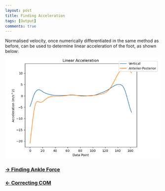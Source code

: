 ```yaml
---
layout: post
title: Finding Acceleration
tags: [Output]
comments: true
---
```


Normalised velocity, once numerically differentiated in the same method as before, can be used to determine linear acceleration of the foot, as shown below: 

![Acceleration](/assets/img/Acceleration.PNG)


### [→ Finding Ankle Force](https://tudor-muresan.github.io/2023-04-03-finding-ankle-force/)

### [← Correcting COM](https://tudor-muresan.github.io/2023-04-05-correcting-com/)
